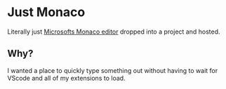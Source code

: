 # Just Monaco

Literally just [Microsofts Monaco editor](https://microsoft.github.io/monaco-editor/) dropped into a project and hosted.

## Why?

I wanted a place to quickly type something out without having to wait for VScode and all of my extensions to load.